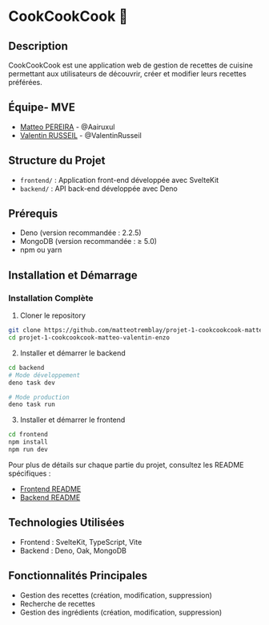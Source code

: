 # CookCookCook 🍳

## Description

CookCookCook est une application web de gestion de recettes de cuisine permettant aux utilisateurs de découvrir, créer
et modifier leurs recettes préférées.

## Équipe- MVE

-   [Matteo PEREIRA](https://github.com/Aairuxul) - @Aairuxul
-   [Valentin RUSSEIL](https://github.com/ValentinRusseil) - @ValentinRusseil

## Structure du Projet

-   `frontend/` : Application front-end développée avec SvelteKit
-   `backend/` : API back-end développée avec Deno

## Prérequis

-   Deno (version recommandée : 2.2.5)
-   MongoDB (version recommandée : ≥ 5.0)
-   npm ou yarn

## Installation et Démarrage

### Installation Complète

1. Cloner le repository

```bash
git clone https://github.com/matteotremblay/projet-1-cookcookcook-matteo-valentin-enzo.git
cd projet-1-cookcookcook-matteo-valentin-enzo
```

2. Installer et démarrer le backend

```bash
cd backend
# Mode développement
deno task dev

# Mode production
deno task run
```

3. Installer et démarrer le frontend

```bash
cd frontend
npm install
npm run dev
```

Pour plus de détails sur chaque partie du projet, consultez les README spécifiques :

-   [Frontend README](./frontend/README.md)
-   [Backend README](./backend/README.md)

## Technologies Utilisées

-   Frontend : SvelteKit, TypeScript, Vite
-   Backend : Deno, Oak, MongoDB

## Fonctionnalités Principales

-   Gestion des recettes (création, modification, suppression)
-   Recherche de recettes
-   Gestion des ingrédients (création, modification, suppression)

